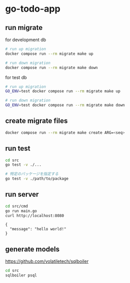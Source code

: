 # go-todo-app

## run migrate
for development db

```sh
# run up migration
docker compose run --rm migrate make up

# run down migration
docker compose run --rm migrate make down
```

for test db

```sh
# run up migration
GO_ENV=test docker compose run --rm migrate make up

# run down migration
GO_ENV=test docker compose run --rm migrate make down
```


## create migrate files
```sh
docker compose run --rm migrate make create ARG=<seq>
```

## run test
```sh
cd src
go test -v ./...

# 特定のパッケージを指定する
go test -v ./path/to/package
```

## run server
```sh
cd src/cmd
go run main.go
curl http://localhost:8080
```

```
{
  "message": "hello world!"
}
```

## generate models
https://github.com/volatiletech/sqlboiler

```sh
cd src
sqlboiler psql
```
